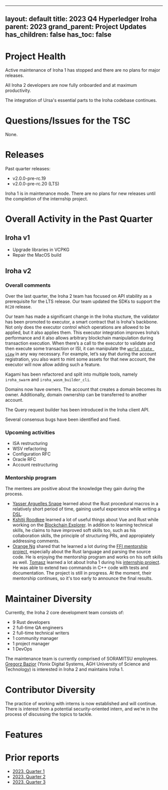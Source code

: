 
---
layout: default
title: 2023 Q4 Hyperledger Iroha
parent: 2023
grand_parent: Project Updates
has_children: false
has_toc: false
---

# Project Health

Active maintenance of Iroha 1 has stopped and there are no plans for major releases.

All Iroha 2 developers are now fully onboarded and at maximum productivity.

The integration of Ursa's essential parts to the Iroha codebase continues.

# Questions/Issues for the TSC

None.

# Releases

Past quarter releases:

* v2.0.0-pre-rc.19
* v2.0.0-pre-rc.20 (LTS)

Iroha 1 is in maintenance mode. There are no plans for new releases until the completion of the internship project.

# Overall Activity in the Past Quarter

## Iroha v1

- Upgrade libraries in VCPKG
- Repair the MacOS build

## Iroha v2

### Overall comments

Over the last quarter, the Iroha 2 team has focused on API stability as a prerequisite for the LTS release. Our team updated the SDKs to support the `RC20` release.

Our team has made a significant change in the Iroha stucture, the validator has been promoted to executor, a smart contract that is Iroha's backbone.
Not only does the executor control which operations are allowed to be applied, but it also applies them.
This executor integration improves Iroha’s performance and it also allows arbitrary blockchain manipulation during transaction execution.
When there’s a call to the executor to validate and then execute some transaction or ISI,
it can manipulate the [`world state view`](https://hyperledger.github.io/iroha-2-docs/guide/glossary.html#world-state-view-wsv) in any way necessary.
For example, let’s say that during the account registration, you also want to mint some assets for that new account, the executor will now allow adding such a feature.

Kagami has been refactored and split into multiple tools, namely `iroha_swarm` and `iroha_wasm_builder_cli`.

Domains now have owners. The account that creates a domain becomes its owner. Additionally, domain ownership can be transferred to another account.

The Query request builder has been introduced in the Iroha client API.

Several consensus bugs have been identified and fixed.

### Upcoming activities

* ISA restructuring
* WSV refactoring
* Configuration RFC
* Oracle RFC
* Account restructuring

### Mentorship program

The mentees are positive about the knowledge they gain during the process.
* [Yasser Arguelles Snape](https://github.com/RealNeGate) learned about the Rust procedural macros in a relatively short period of time, gaining useful experience while writing a [DSL](https://wiki.hyperledger.org/display/INTERN/Iroha+2%3A+DSL).
* [Kshitij Roodkee](https://github.com/horizenight) learned a lot of useful things about Vue and Rust while working on the [Blockchain Explorer](https://wiki.hyperledger.org/display/INTERN/Iroha+2%3A+blockchain+explorer+update). In addition to learning technical skills, he claims to have improved soft skills too, such as his collaboration skills, the principle of structuring PRs, and appropiately addressing comments.
* [Orange Ng](https://github.com/orangeng) shared that he learned a lot during the [FFI mentorship project](https://wiki.hyperledger.org/display/INTERN/Project+Plan+-+Iroha+2%3A+FFI+client+library+bindings), especially about the Rust language and parsing the source code. He is enjoying the mentorship program and works on his soft skills as well.
[Tomasz](https://github.com/dominious1) learned a lot about Iroha 1 during his [internship project](https://wiki.hyperledger.org/display/INTERN/Iroha+1%3A+extend+queries+with+optional+arguments). He was able to extend two commands in C++ code with tests and documentation. The project is still in progress.
At the moment, their mentorship continues, so it's too early to announce the final results.

# Maintainer Diversity

Currently, the Iroha 2 core development team consists of:

* 9 Rust developers
* 2 full-time QA engineers
* 2 full-time technical writers
* 1 community manager
* 1 project manager
* 1 DevOps

The maintenance team is currently comprised of SORAMITSU employees. [Gregorz Bazior](https://github.com/baziorek) (Yonix Digital Systems, AGH University of Science and Technology) is interested in Iroha 2 and maintains Iroha 1.

# Contributor Diversity

The practice of working with interns is now established and will continue.
There is interest from a potential security-oriented intern, and we're in the process of discussing the topics to tackle.

# Features

# Prior reports

* [2023, Quarter 1](https://toc.hyperledger.org/project-reports/2023/2023-Q1-Hyperledger-Iroha.html)
* [2023, Quarter 2](https://toc.hyperledger.org/project-reports/2023/2023-Q2-Hyperledger-Iroha.html)
* [2023, Quarter 3](https://toc.hyperledger.org/project-reports/2023/2023-Q3-Hyperledger-Iroha.html)

